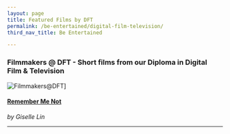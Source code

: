 ```yaml
---
layout: page
title: Featured Films by DFT
permalink: /be-entertained/digital-film-television/
third_nav_title: Be Entertained

---
```

### Filmmakers @ DFT - Short films from our Diploma in Digital Film & Television ###
![Filmmakers@DFT]({{site.baseurl}}/images/DFTBanner.jpg)]

#### [Remember Me Not](https://www.viddsee.com/video/remember-me-not/uaf1f?channel=filmmakersdft)
*by Giselle Lin*

---
